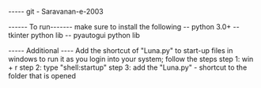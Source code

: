 ----- git - Saravanan-e-2003


------ To run-------
make sure to install the following
 -- python 3.0+
 -- tkinter python lib
 -- pyautogui python lib

 ----- Additional ----
Add the shortcut of "Luna.py" to start-up files in windows to run it as you login into your system;
follow the steps
step 1: win + r
step 2: type "shell:startup"
step 3: add the "Luna.py" - shortcut to the folder that is opened
